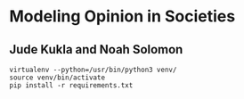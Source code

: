 # Modeling Opinion in Societies
## Jude Kukla and Noah Solomon
```
virtualenv --python=/usr/bin/python3 venv/
source venv/bin/activate
pip install -r requirements.txt
```